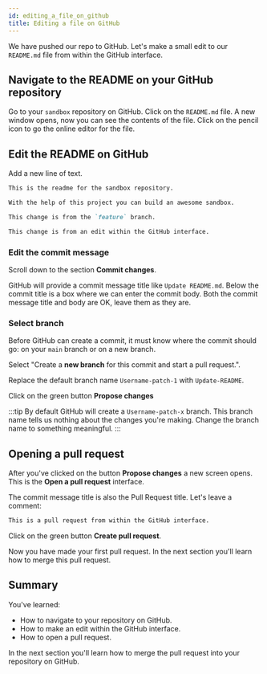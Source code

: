 ```yaml
---
id: editing_a_file_on_github
title: Editing a file on GitHub
---
```


We have pushed our repo to GitHub.
Let's make a small edit to our `README.md` file from within the GitHub interface.

## Navigate to the README on your GitHub repository

Go to your `sandbox` repository on GitHub.
Click on the `README.md` file.
A new window opens, now you can see the contents of the file.
Click on the pencil icon to go the online editor for the file.

## Edit the README on GitHub

Add a new line of text.

```markdown title="sandbox/readme.md on GitHub"
This is the readme for the sandbox repository.

With the help of this project you can build an awesome sandbox.

This change is from the `feature` branch.

This change is from an edit within the GitHub interface.
```

### Edit the commit message

Scroll down to the section **Commit changes**.

GitHub will provide a commit message title like `Update README.md`.
Below the commit title is a box where we can enter the commit body.
Both the commit message title and body are OK, leave them as they are.

### Select branch

Before GitHub can create a commit, it must know where the commit should go: on your `main` branch or on a new branch.

Select "Create a **new branch** for this commit and start a pull request.".

Replace the default branch name `Username-patch-1` with `Update-README`.

Click on the green button **Propose changes**

:::tip
By default GitHub will create a `Username-patch-x` branch.
This branch name tells us nothing about the changes you're making.
Change the branch name to something meaningful.
:::

## Opening a pull request

After you've clicked on the button **Propose changes** a new screen opens.
This is the **Open a pull request** interface.

The commit message title is also the Pull Request title.
Let's leave a comment:

```markdown title="Comment on pull request"
This is a pull request from within the GitHub interface.
```

Click on the green button **Create pull request**.

Now you have made your first pull request.
In the next section you'll learn how to merge this pull request.

## Summary

You've learned:

- How to navigate to your repository on GitHub.
- How to make an edit within the GitHub interface.
- How to open a pull request.

In the next section you'll learn how to merge the pull request into your repository on GitHub.
